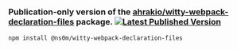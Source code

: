 ### Publication-only version of the [ahrakio/witty-webpack-declaration-files](https://github.com/ahrakio/witty-webpack-declaration-files) package. [![Latest Published Version](https://img.shields.io/npm/v/@ns0m/witty-webpack-declaration-files)](https://www.npmjs.com/package/@ns0m/witty-webpack-declaration-files)
```
npm install @ns0m/witty-webpack-declaration-files
```
